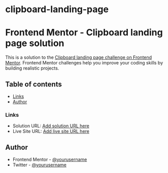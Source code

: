 # clipboard-landing-page
# Frontend Mentor - Clipboard landing page solution

This is a solution to the [Clipboard landing page challenge on Frontend Mentor](https://www.frontendmentor.io/challenges/clipboard-landing-page-5cc9bccd6c4c91111378ecb9). Frontend Mentor challenges help you improve your coding skills by building realistic projects. 

## Table of contents

  - [Links](#links)
  - [Author](#Author)

### Links

- Solution URL: [Add solution URL here](https://favours-clipboard-landing-page.netlify.app/)
- Live Site URL: [Add live site URL here](https://favours-clipboard-landing-page.netlify.app/)

## Author

- Frontend Mentor - [@yourusername](https://www.frontendmentor.io/profile/yourusername)
- Twitter - [@yourusername](https://www.twitter.com/phavourshelby)

